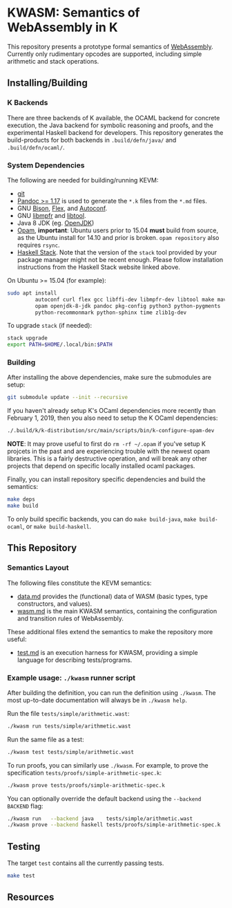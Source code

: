 KWASM: Semantics of WebAssembly in K
====================================

This repository presents a prototype formal semantics of [WebAssembly].
Currently only rudimentary opcodes are supported, including simple arithmetic and stack operations.

Installing/Building
-------------------

### K Backends

There are three backends of K available, the OCAML backend for concrete execution, the Java backend for symbolic reasoning and proofs, and the experimental Haskell backend for developers.
This repository generates the build-products for both backends in `.build/defn/java/` and `.build/defn/ocaml/`.

### System Dependencies

The following are needed for building/running KEVM:

-   [git](https://git-scm.com/)
-   [Pandoc >= 1.17](https://pandoc.org) is used to generate the `*.k` files from the `*.md` files.
-   GNU [Bison](https://www.gnu.org/software/bison/), [Flex](https://github.com/westes/flex), and [Autoconf](http://www.gnu.org/software/autoconf/).
-   GNU [libmpfr](http://www.mpfr.org/) and [libtool](https://www.gnu.org/software/libtool/).
-   Java 8 JDK (eg. [OpenJDK](http://openjdk.java.net/))
-   [Opam](https://opam.ocaml.org/doc/Install.html), **important**: Ubuntu users prior to 15.04 **must** build from source, as the Ubuntu install for 14.10 and prior is broken.
    `opam repository` also requires `rsync`.
-   [Haskell Stack](https://docs.haskellstack.org/en/stable/install_and_upgrade/#installupgrade).
    Note that the version of the `stack` tool provided by your package manager might not be recent enough.
    Please follow installation instructions from the Haskell Stack website linked above.

On Ubuntu >= 15.04 (for example):

```sh
sudo apt install                                                          \
         autoconf curl flex gcc libffi-dev libmpfr-dev libtool make maven \
         opam openjdk-8-jdk pandoc pkg-config python3 python-pygments     \
         python-recommonmark python-sphinx time zlib1g-dev
```

To upgrade `stack` (if needed):

```sh
stack upgrade
export PATH=$HOME/.local/bin:$PATH
```

### Building

After installing the above dependencies, make sure the submodules are setup:

```sh
git submodule update --init --recursive
```

If you haven't already setup K's OCaml dependencies more recently than February 1, 2019, then you also need to setup the K OCaml dependencies:

```sh
./.build/k/k-distribution/src/main/scripts/bin/k-configure-opam-dev
```

**NOTE**: It may prove useful to first do `rm -rf ~/.opam` if you've setup K projcets in the past and are experiencing trouble with the newest opam libraries.
          This is a fairly destructive operation, and will break any other projects that depend on specific locally installed ocaml packages.

Finally, you can install repository specific dependencies and build the semantics:

```sh
make deps
make build
```

To only build specific backends, you can do `make build-java`, `make build-ocaml`, or `make build-haskell`.

This Repository
---------------

### Semantics Layout

The following files constitute the KEVM semantics:

-   [data.md](data.md) provides the (functional) data of WASM (basic types, type constructors, and values).
-   [wasm.md](wasm.md) is the main KWASM semantics, containing the configuration and transition rules of WebAssembly.

These additional files extend the semantics to make the repository more useful:

-   [test.md](test.md) is an execution harness for KWASM, providing a simple language for describing tests/programs.

### Example usage: `./kwasm` runner script

After building the definition, you can run the definition using `./kwasm`.
The most up-to-date documentation will always be in `./kwasm help`.

Run the file `tests/simple/arithmetic.wast`:

```sh
./kwasm run tests/simple/arithmetic.wast
```

Run the same file as a test:

```sh
./kwasm test tests/simple/arithmetic.wast
```

To run proofs, you can similarly use `./kwasm`.
For example, to prove the specification `tests/proofs/simple-arithmetic-spec.k`:

```sh
./kwasm prove tests/proofs/simple-arithmetic-spec.k
```

You can optionally override the default backend using the `--backend BACKEND` flag:

```sh
./kwasm run   --backend java    tests/simple/arithmetic.wast
./kwasm prove --backend haskell tests/proofs/simple-arithmetic-spec.k
```

Testing
-------

The target `test` contains all the currently passing tests.

```sh
make test
```

Resources
---------

[WebAssembly]: <https://webassembly.github.io/spec/>

